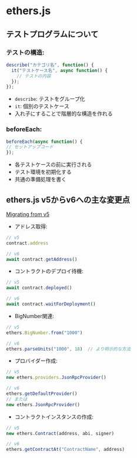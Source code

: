 # ethers.js

## テストプログラムについて
### テストの構造:
```javascript
describe("カテゴリ名", function() {
  it("テストケース名", async function() {
    // テストの内容
  });
});
```

- `describe`: テストをグループ化
- `it`: 個別のテストケース
- 入れ子にすることで階層的な構造を作れる

### beforeEach:
```javascript
beforeEach(async function() {
// セットアップコード
});
```

- 各テストケースの前に実行される
- テスト環境を初期化する
- 共通の準備処理を書く

## ethers.js v5からv6への主な変更点
[Migrating from v5](https://docs.ethers.org/v6/migrating/)

- アドレス取得:
```javascript
// v5
contract.address

// v6
await contract.getAddress()
```

- コントラクトのデプロイ待機:
```javascript
// v5
await contract.deployed()

// v6
await contract.waitForDeployment()
```

- BigNumber関連:
```javascript
// v5
ethers.BigNumber.from("1000")

// v6
ethers.parseUnits("1000", 18)  // より明示的な方法
```

- プロバイダー作成:
```javascript
// v5
new ethers.providers.JsonRpcProvider()

// v6
ethers.getDefaultProvider()
// または
new ethers.JsonRpcProvider()
```

- コントラクトインスタンスの作成:
```javascript
// v5
new ethers.Contract(address, abi, signer)

// v6
ethers.getContractAt("ContractName", address)
```
